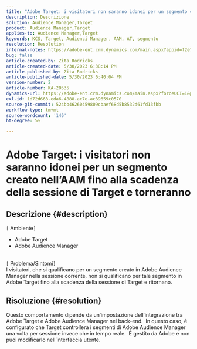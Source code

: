 ```yaml
---
title: "Adobe Target: i visitatori non saranno idonei per un segmento creato nell’AAM fino alla scadenza della sessione di Target e torneranno"
description: Descrizione
solution: Audience Manager,Target
product: Audience Manager,Target
applies-to: Audience Manager,Target
keywords: KCS, Target, Audienci Manager, AAM, AT, segmento
resolution: Resolution
internal-notes: https://adobe-ent.crm.dynamics.com/main.aspx?appid=f2e74f34-7119-ea11-a811-000d3a5936c5&forceUCI=1&newWindow=true&pagetype=entityrecord&etn=knowledgearticle&id=45e8e885-2b47-e911-a952-000d3a34ebb5
bug: false
article-created-by: Zita Rodricks
article-created-date: 5/30/2023 6:38:14 PM
article-published-by: Zita Rodricks
article-published-date: 5/30/2023 6:40:04 PM
version-number: 2
article-number: KA-20535
dynamics-url: https://adobe-ent.crm.dynamics.com/main.aspx?forceUCI=1&pagetype=entityrecord&etn=knowledgearticle&id=0088281f-19ff-ed11-8f6e-6045bd0063aa
exl-id: 1d72d663-eda6-4888-ac7e-ac39659c0570
source-git-commit: 524bb46260459809cbaef68d5b8532d61fd13fbb
workflow-type: tm+mt
source-wordcount: '146'
ht-degree: 5%

---
```


# Adobe Target: i visitatori non saranno idonei per un segmento creato nell’AAM fino alla scadenza della sessione di Target e torneranno

## Descrizione {#description}

`[` Ambiente`]` <br>
- Adobe Target
- Adobe Audience Manager

<br>`[` Problema/Sintomi`]` <br>
I visitatori, che si qualificano per un segmento creato in Adobe Audience Manager nella sessione corrente, non si qualificano per tale segmento in Adobe Target fino alla scadenza della sessione di Target e ritornano.


## Risoluzione {#resolution}


Questo comportamento dipende da un’impostazione dell’integrazione tra Adobe Target e Adobe Audience Manager nel back-end.  In questo caso, è configurato che Target controllerà i segmenti di Adobe Audience Manager una volta per sessione invece che in tempo reale.  È gestito da Adobe e non puoi modificarlo nell’interfaccia utente.
